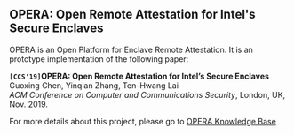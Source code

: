 ## OPERA: Open Remote Attestation for Intel's Secure Enclaves

OPERA is an Open Platform for Enclave Remote Attestation. It is an prototype implementation of the following paper:

**`[CCS'19]`OPERA: Open Remote Attestation for Intel’s Secure Enclaves**  
Guoxing Chen, Yinqian Zhang, Ten-Hwang Lai  
_ACM Conference on Computer and Communications Security_, London, UK, Nov. 2019.

For more details about this project, please go to [OPERA Knowledge Base](https://sites.google.com/site/operasgxkb/home)